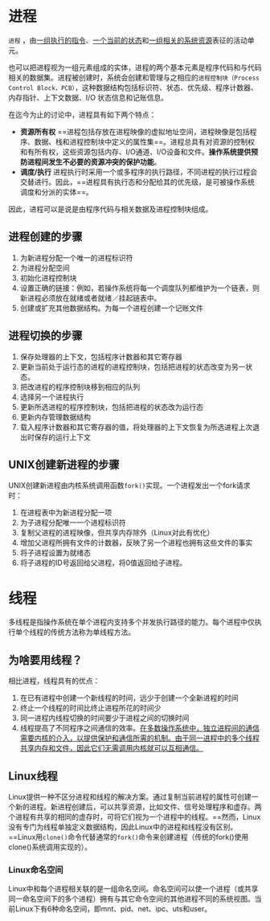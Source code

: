 # 进程

`进程` ，由<u>一组执行的指令</u>、<u>一个当前的状态</u>和<u>一组相关的系统资源</u>表征的活动单元。

也可以把进程视为一组元素组成的实体，进程的两个基本元素是程序代码和与代码相关的数据集。进程被创建时，系统会创建和管理与之相应的`进程控制块（Process Control Block，PCB）`，这种数据结构包括标识符、状态、优先级、程序计数器、内存指针、上下文数据、I/O 状态信息和记账信息。

在迄今为止的讨论中，进程具有如下两个特点：

- **资源所有权**	==进程包括存放在进程映像的虚拟地址空间，进程映像是包括程序、数据、栈和进程控制块中定义的属性集==。进程总具有对资源的控制权和有所有权，这些资源包括内存、I/O通道、I/O设备和文件。**操作系统提供预防进程间发生不必要的资源冲突的保护功能**。
- **调度/执行**     进程执行时采用一个或多程序的执行路径，不同进程的执行过程会交替进行。因此，==进程具有执行态和分配给其的优先级，是可被操作系统调度和分派的实体==。



因此，进程可以是说是由程序代码与相关数据及进程控制块组成。



## 进程创建的步骤

1. 为新进程分配一个唯一的进程标识符
2. 为进程分配空间
3. 初始化进程控制块
4. 设置正确的链接：例如，若操作系统将每一个调度队列都维护为一个链表，则新进程必须放在就绪或者就绪／挂起链表中。
5. 创建或扩充其他数据结构。为每一个进程创建一个记账文件



## 进程切换的步骤

1. 保存处理器的上下文，包括程序计数器和其它寄存器
2. 更新当前处于运行态的进程的进程控制块，包括把进程的状态改变为另一状态。
3. 把改进程的程序控制块移到相应的队列
4. 选择另一个进程执行
5. 更新所选进程的程序控制块，包括把进程的状态改为运行态
6. 更新内存管理数据结构
7. 载入程序计数器和其它寄存器的值，将处理器的上下文恢复为所选进程上次退出时保存的运行上下文



## UNIX创建新进程的步骤

UNIX创建新进程由内核系统调用函数`fork()`实现。一个进程发出一个fork请求时：

1. 在进程表中为新进程分配一项
2. 为子进程分配唯一一个进程标识符
3. 复制父进程的进程映像，但共享内存除外（Linux对此有优化）
4. 增加父进程所拥有文件的计数器，反映了另一个进程也拥有这些文件的事实
5. 将子进程设置为就绪态
6. 将子进程的ID号返回给父进程，将0值返回给子进程。



# 线程

多线程是指操作系统在单个进程内支持多个并发执行路径的能力。每个进程中仅执行单个线程的传统方法称为单线程方法。

## 为啥要用线程？

相比进程，线程具有的优点：

1. 在已有进程中创建一个新线程的时间，远少于创建一个全新进程的时间
2. 终止一个线程的时间比终止进程所花的时间少
3. 同一进程内线程切换的时间要少于进程之间的切换时间
4. 线程提高了不同程序之间通信的效率。<u>在多数操作系统中，独立进程间的通信需要内核的介入，以提供保护和通信所需的机制。由于同一进程中的多个线程共享内存和文件，因此它们无需调用内核就可以互相通信。</u>

## Linux线程

Linux提供一种不区分进程和线程的解决方案。通过复制当前进程的属性可创建一个新的进程。新进程创建后，可以共享资源，比如文件、信号处理程序和虚存。两个进程有共享的相同的虚存时，可将它们视为一个进程中的线程。==然而，Linux没有专门为线程单独定义数据结构，因此Linux中的进程和线程没有区别。==Linux用`clone()`命令代替通常的`fork()`命令来创建进程（传统的fork()使用clone()系统调用实现的）。

### Linux命名空间

Linux中和每个进程相关联的是一组命名空间。命名空间可以使一个进程（或共享同一命名空间下的多个进程）拥有与其它命令空间的其他进程不同的系统视图。当前Linux下有6种命名空间，即mnt、pid、net、ipc、uts和user。

